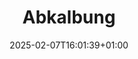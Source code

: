 ---
title: Abkalbung
linkTitle: Abkalbung
date: 2025-02-07T16:01:39+01:00
draft: false
weight: 20
---